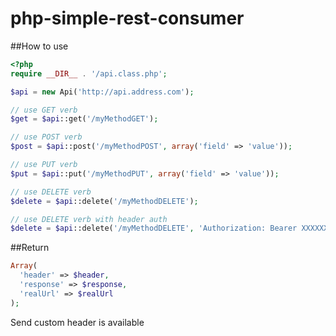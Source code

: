 # php-simple-rest-consumer

##How to use
```php
<?php
require __DIR__ . '/api.class.php';

$api = new Api('http://api.address.com');

// use GET verb
$get = $api::get('/myMethodGET');

// use POST verb
$post = $api::post('/myMethodPOST', array('field' => 'value'));

// use PUT verb
$put = $api::put('/myMethodPUT', array('field' => 'value'));

// use DELETE verb
$delete = $api::delete('/myMethodDELETE');

// use DELETE verb with header auth
$delete = $api::delete('/myMethodDELETE', 'Authorization: Bearer XXXXXXXXXXXXXXX');
```

##Return
```php
Array(
  'header' => $header,
  'response' => $response,
  'realUrl' => $realUrl
);
```

Send custom header is available
